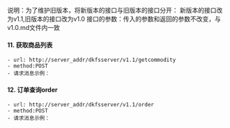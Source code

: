 说明：为了维护旧版本，将新版本的接口与旧版本的接口分开：
新版本的接口改为v1.1,旧版本的接口改为v1.0
接口的参数：传入的参数和返回的参数不改变，与v1.0.md文件内一致
#### 11. 获取商品列表 ####

	- url: http://server_addr/dkfsserver/v1.1/getcommodity
	- method:POST
	- 请求消息示例：

#### 12. 订单查询order ####

    - url: http://server_addr/dkfsserver/v1.1/order
	- method:POST
	- 请求消息示例：